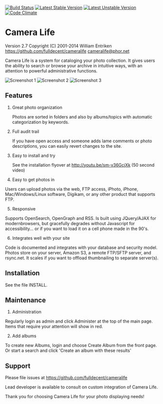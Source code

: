 [![Build Status](https://travis-ci.org/fulldecent/cameralife.png?branch=master)](https://travis-ci.org/fulldecent/cameralife) 
[![Latest Stable Version](https://poser.pugx.org/fulldecent/cameralife/v/stable.svg)](https://packagist.org/packages/fulldecent/cameralife)
[![Latest Unstable Version](https://poser.pugx.org/fulldecent/cameralife/v/unstable.svg)](https://packagist.org/packages/fulldecent/cameralife)
[![Code Climate](https://codeclimate.com/github/fulldecent/cameralife/badges/gpa.svg)](https://codeclimate.com/github/fulldecent/cameralife)

Camera Life
===========

Version 2.7
Copyright (C) 2001-2014 William Entriken
https://github.com/fulldecent/cameralife
cameralife@phor.net

Camera Life is a system for cataloging your photo collection. It gives users
the ability to search or browse your archive in intuitive ways, with an
attention to powerful administrative functions.

![Screenshot 1](http://fulldecent.github.com/cameralife/splashAssets/screenshot1.png?20140707)
![Screenshot 2](http://fulldecent.github.com/cameralife/splashAssets/screenshot2.png?20140707)
![Screenshot 3](http://fulldecent.github.com/cameralife/splashAssets/screenshot3.png?20140707)

Features
--------
1. Great photo organization

   Photos are sorted in folders and also by albums/topics with automatic
categorization by keywords.

2. Full audit trail

   If you have open access and someone adds lame comments or photo
descriptions, you can easily revert changes to the site.

3. Easy to install and try

   See the installation flyover at http://youtu.be/sm-v36GcjXk (50 second video)

4. Easy to get photos in

  Users can upload photos via the web, FTP access, iPhoto, iPhone,
Mac/Windows/Linux software, Digikam, or any other product that supports
FTP.

5. Responsive

  Supports OpenSearch, OpenGraph and RSS. Is built using JQuery/AJAX for modernbrowsers,
but gracefully degrades without Javascript for accessibility... or if you want
to load it on a cell phone made in the 90's.

6. Integrates well with your site

  Code is documented and integrates with your database and security model.
Photos store on your server, Amazon S3, a remote FTP/SFTP server, and rsync.net.
It scales if you want to offload thumbnailing to separate server(s).


Installation
------------

See the file INSTALL.


Maintenance
-----------

1. Administration

  Regularly login as admin and click Administer at the top of the main page.
Items that require your attention will show in red.

2. Add albums

  To create new Albums, login and choose Create Album from the front page. Or
start a search and click 'Create an album with these results'


Support
-------

Please file issues at https://github.com/fulldecent/cameralife

Lead developer is available to consult on custom integration of Camera Life.

Thank you for choosing Camera Life for your photo displaying needs!
